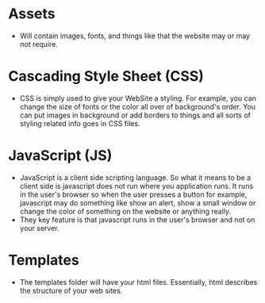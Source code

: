 # Assets
* Will contain images, fonts, and things like that the website may or may not require.

# Cascading Style Sheet (CSS)
* CSS is simply used to give your WebSite a styling. For example, you can change the size of fonts or the color all over of background's order. You can put images in background or add borders to things and all sorts of styling related info goes in CSS files.

# JavaScript (JS)
* JavaScript is a client side scripting language. So what it means to be a client side is javascript does not run where you application runs. It runs in the user's browser so when the user presses a button for example, javascript may do something like show an alert, show a small window or change the color of something on the website or anything really.
* They key feature is that javascript runs in the user's browser and not on your server.

# Templates
* The templates folder will have your html files. Essentially, html describes the structure of your web sites.